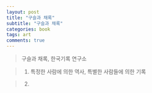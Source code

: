 ```yaml
---
layout: post
title: "구슬과 채록"
subtitle: "구슬과 채록"
categories: book
tags: art
comments: true
---
```


>구슬과 채록, 한국기록 연구소

>1. 특정한 사람에 의한 역사, 특별한 사람들에 의한 기록

>2. 
